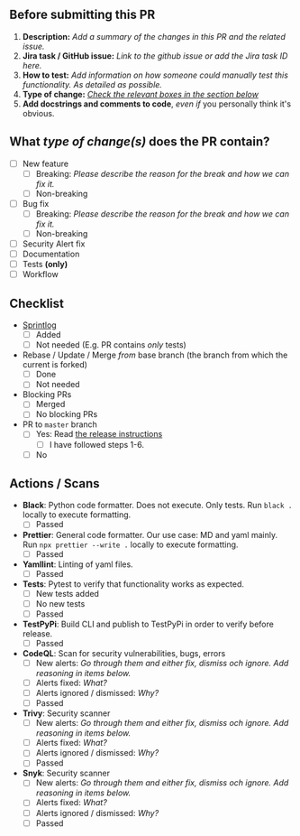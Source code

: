 ## Before submitting this PR

1. **Description:** _Add a summary of the changes in this PR and the related issue._
2. **Jira task / GitHub issue:** _Link to the github issue or add the Jira task ID here._
3. **How to test:** _Add information on how someone could manually test this functionality. As detailed as possible._
4. **Type of change:** [_Check the relevant boxes in the section below_](#what-type-of-changes-does-the-pr-contain)
5. **Add docstrings and comments to code**, _even if_ you personally think it's obvious.

## What _type of change(s)_ does the PR contain?

<!--
- "Breaking": The change will cause existing functionality to not work as expected.
- Workflow: E.g. a new github action or changes to this PR template. Anything that alters our or the codes workflow.
-->

- [ ] New feature
  - [ ] Breaking: _Please describe the reason for the break and how we can fix it._
  - [ ] Non-breaking
- [ ] Bug fix
  - [ ] Breaking: _Please describe the reason for the break and how we can fix it._
  - [ ] Non-breaking
- [ ] Security Alert fix
- [ ] Documentation
- [ ] Tests **(only)**
- [ ] Workflow

## Checklist

- [Sprintlog](../SPRINTLOG.md)
  - [ ] Added
  - [ ] Not needed (E.g. PR contains _only_ tests)
- Rebase / Update / Merge _from_ base branch (the branch from which the current is forked)
  - [ ] Done
  - [ ] Not needed
- Blocking PRs
  - [ ] Merged
  - [ ] No blocking PRs
- PR to `master` branch
  - [ ] Yes: Read [the release instructions](../docs/procedures/new_release.md)
    - [ ] I have followed steps 1-6.
  - [ ] No

## Actions / Scans

<!-- Go through all checkboxes. All actions must pass before merging is allowed.-->

- **Black**: Python code formatter. Does not execute. Only tests.
  Run `black .` locally to execute formatting.
  - [ ] Passed
- **Prettier**: General code formatter. Our use case: MD and yaml mainly.
  Run `npx prettier --write .` locally to execute formatting.
  - [ ] Passed
- **Yamllint**: Linting of yaml files.
  - [ ] Passed
- **Tests**: Pytest to verify that functionality works as expected.
  - [ ] New tests added
  - [ ] No new tests
  - [ ] Passed
- **TestPyPi**: Build CLI and publish to TestPyPi in order to verify before release.
  - [ ] Passed
- **CodeQL**: Scan for security vulnerabilities, bugs, errors
  - [ ] New alerts: _Go through them and either fix, dismiss och ignore. Add reasoning in items below._
  - [ ] Alerts fixed: _What?_
  - [ ] Alerts ignored / dismissed: _Why?_
  - [ ] Passed
- **Trivy**: Security scanner
  - [ ] New alerts: _Go through them and either fix, dismiss och ignore. Add reasoning in items below._
  - [ ] Alerts fixed: _What?_
  - [ ] Alerts ignored / dismissed: _Why?_
  - [ ] Passed
- **Snyk**: Security scanner
  - [ ] New alerts: _Go through them and either fix, dismiss och ignore. Add reasoning in items below._
  - [ ] Alerts fixed: _What?_
  - [ ] Alerts ignored / dismissed: _Why?_
  - [ ] Passed
